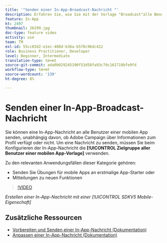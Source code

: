 ```yaml
---
title: '"Senden einer In-App-Broadcast-Nachricht "'
description: Erfahren Sie, wie Sie mit der Vorlage "Broadcast"alle Benutzer Ihrer mobilen App Zielgruppe haben.
feature: In-App
kt: 2497
thumbnail: 26199.jpg
doc-type: feature video
activity: use
team: TM
exl-id: 55cc83d2-e1ec-488d-b36a-b5f8c96dc412
role: Business Practitioner, Developer
level: Beginner, Intermediate
translation-type: tm+mt
source-git-commit: ada0b029245190f53d58fa93c79c161719bfe9fd
workflow-type: tm+mt
source-wordcount: '139'
ht-degree: 8%

---
```


# Senden einer In-App-Broadcast-Nachricht

Sie können eine In-App-Nachricht an alle Benutzer einer mobilen App senden, unabhängig davon, ob Adobe Campaign über Informationen zum Profil verfügt oder nicht. Um eine Nachricht zu senden, müssen Sie beim Konfigurieren der In-App-Nachricht die **[!UICONTROL Zielgruppe aller Benutzer einer mobilen App-Vorlage]** verwenden.

Zu den relevanten Anwendungsfällen dieser Kategorie gehören:

* Senden Sie Übungen für mobile Apps an erstmalige App-Starter oder
* Mitteilungen zu neuen Funktionen

>[!VIDEO](https://video.tv.adobe.com/v/26199?quality=12)

*Erstellen einer In-App-Nachricht mit einer  [!UICONTROL SDKV5 Mobile-Eigenschaft]*

## Zusätzliche Ressourcen

* [Vorbereiten und Senden einer In-App-Nachricht (Dokumentation)](https://docs.adobe.com/content/help/en/campaign-standard/using/communication-channels/in-app-messaging/preparing-and-sending-an-in-app-message.html)
* [Anpassen einer In-App-Nachricht (Dokumentation)](https://docs.adobe.com/content/help/en/campaign-standard/using/communication-channels/in-app-messaging/customizing-an-in-app-message.html)
